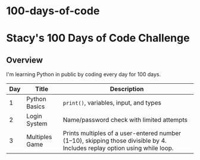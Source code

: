 # 100-days-of-code
# Stacy's 100 Days of Code Challenge

##  Overview
I'm learning Python in public by coding every day for 100 days.



| Day | Title                      | Description                                |
|-----|----------------------------|--------------------------------------------|
| 1   | Python Basics              | `print()`, variables, input, and types     |
| 2   | Login System               | Name/password check with limited attempts  |
| 3   | Multiples Game              | Prints multiples of a user-entered number (1–10), skipping those divisible by 4. Includes replay option using while loop. |
